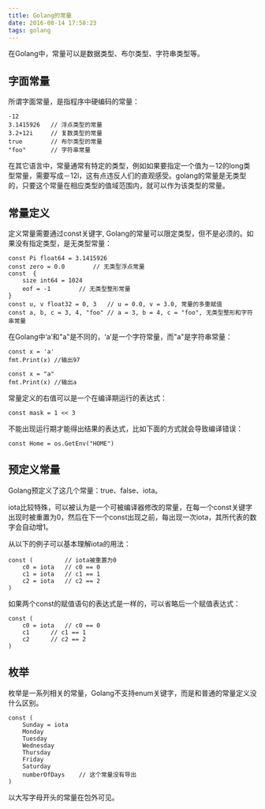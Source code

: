 ```yaml
---
title: Golang的常量
date: 2016-08-14 17:58:23
tags: golang
---
```


在Golang中，常量可以是数据类型、布尔类型、字符串类型等。

## 字面常量
所谓字面常量，是指程序中硬编码的常量：

```golang
-12		
3.1415926	// 浮点类型的常量
3.2+12i		// 复数类型的常量
true		// 布尔类型的常量
"foo"		// 字符串常量
```
在其它语言中，常量通常有特定的类型，例如如果要指定一个值为－12的long类型常量，需要写成－12l，这有点违反人们的直观感受。golang的常量是无类型的，只要这个常量在相应类型的值域范围内，就可以作为该类型的常量。

## 常量定义
定义常量需要通过const关键字, Golang的常量可以限定类型，但不是必须的。如果没有指定类型，是无类型常量：

```golang
const Pi float64 = 3.1415926
const zero = 0.0		// 无类型浮点常量
const  {
	size int64 = 1024
	eof = -1		// 无类型整形常量
}
const u, v float32 = 0, 3	// u = 0.0, v = 3.0, 常量的多重赋值
const a, b, c = 3, 4, "foo"	// a = 3, b = 4, c = "foo", 无类型整形和字符串常量
```

在Golang中‘a’和"a"是不同的，‘a’是一个字符常量，而"a"是字符串常量：

```golang
const x = 'a'
fmt.Print(x) //输出97

const x = "a"
fmt.Print(x) //输出a
```

常量定义的右值可以是一个在编译期运行的表达式：

```golang
const mask = 1 << 3
```

不能出现运行期才能得出结果的表达式，比如下面的方式就会导致编译错误：

```golang
const Home = os.GetEnv("HOME")
```

## 预定义常量

Golang预定义了这几个常量：true、false、iota。

iota比较特殊，可以被认为是一个可被编译器修改的常量，在每一个const关键字出现时被重置为0，然后在下一个const出现之前，每出现一次iota，其所代表的数字会自动增1。

从以下的例子可以基本理解iota的用法：

```golang
const (			// iota被重置为0
	c0 = iota 	// c0 == 0
	c1 = iota 	// c1 == 1
	c2 = iota 	// c2 == 2
)
```

如果两个const的赋值语句的表达式是一样的，可以省略后一个赋值表达式：

```golang
const (
	c0 = iota 	// c0 == 0
	c1 		// c1 == 1
	c2 		// c2 == 2
)
```

## 枚举

枚举是一系列相关的常量，Golang不支持enum关键字，而是和普通的常量定义没什么区别。

```golang
const (
	Sunday = iota
	Monday
	Tuesday
	Wednesday
	Thursday
	Friday
	Saturday
	numberOfDays	// 这个常量没有导出
)
```

以大写字母开头的常量在包外可见。